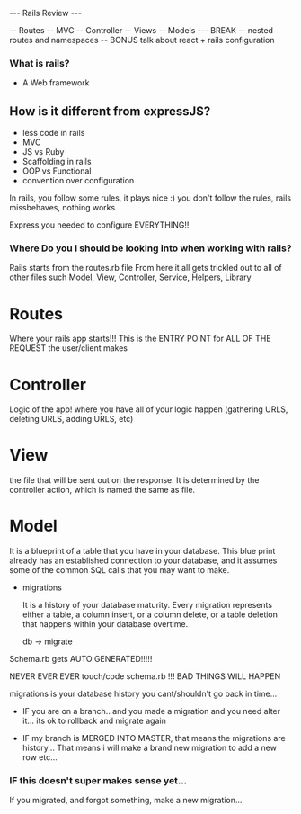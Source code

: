 --- Rails Review ---

-- Routes
-- MVC
-- Controller
-- Views
-- Models
--- BREAK
-- nested routes and namespaces
-- BONUS talk about react + rails configuration

### What is rails?

- A Web framework

## How is it different from expressJS? 

- less code in rails 
- MVC
- JS vs Ruby
- Scaffolding in rails
- OOP vs Functional
- convention over configuration

In rails, you follow some rules, it plays nice :)
you don't follow the rules, rails missbehaves, nothing works



Express you needed to configure EVERYTHING!!


### Where Do you I should be looking into when working with rails?

Rails starts from the routes.rb file
From here it all gets trickled out to all of other files such Model, View, Controller, Service, Helpers, Library


# Routes

Where your rails app starts!!!
This is the ENTRY POINT for ALL OF THE REQUEST the user/client makes

# Controller 

Logic of the app! where you have all of your logic happen (gathering URLS, deleting URLS, adding URLS, etc) 

# View

the file that will be sent out on the response. It is determined by the controller action, which is named the same as file.

# Model

It is a blueprint of a table that you have in your database. This blue print already has an established connection to your database, and it assumes some of the common SQL calls that you may want to make.

 - migrations 

    It is a history of your database maturity. 
    Every migration represents either a table, a column insert, or a column delete, or a table deletion that happens within your database overtime.


    db -> migrate 

Schema.rb gets AUTO GENERATED!!!!!

NEVER EVER EVER touch/code schema.rb !!!
BAD THINGS WILL HAPPEN


migrations is your database history
you cant/shouldn't go back in time...


- IF you are on a branch.. and you made a migration
and you need alter it... its ok to rollback and migrate again

- IF my branch is MERGED INTO MASTER, that means the migrations are 
history... That means i will make a brand new migration to add a new row etc...


### IF this doesn't super makes sense yet...

If you migrated, and forgot something, make a new migration...